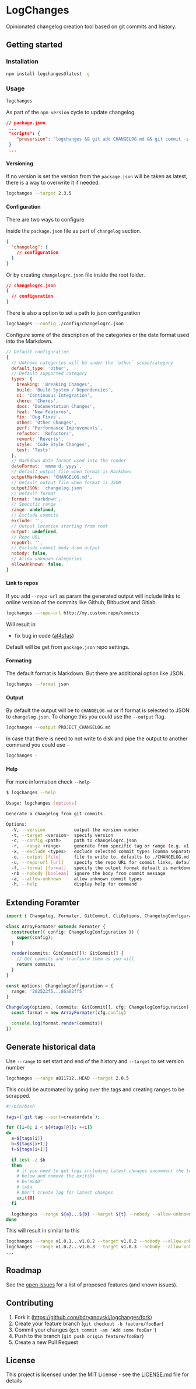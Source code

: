 # LogChanges
Opinionated changelog creation tool based on git commits and history.

## Getting started

### Installation

```bash
npm install logchanges@latest -g
```

### Usage

```bash
logchanges
```

As part of the `npm version` cycle to update changelog.

```json
// package.json
 ...
 "scripts": {
    "preversion": "logchanges && git add CHANGELOG.md && git commit -s -S -m 'chore: update CHANGELOG.md'"
 }
 ...
```

#### Versioning

If no version is set the version from the `package.json` will be taken as latest, there is a way to overwrite it if needed.

```bash
logchanges --target 2.3.5
```


#### Configuration
There are two ways to configure

Inside the `package.json` file as part of `changelog` section.

```json
{
  "changelog": {
    // configuration
  }
}
```

Or by creating `changelogrc.json` file inside the root folder.

```json
// changelogrc.json
{
  // configuration
}
```

There is also a option to set a path to json configuration

```bash
logchanges --config ./config/changelogrc.json
```

Configure some of the description of the categories or the date format used into the Markdown.

```js
// Default configuration
{
  // Unknown categories will be under the `other` scope/category
  default_type: 'other',
  // Default supported category
  types: {
    breaking: 'Breaking Changes',
    build: 'Build System / Dependencies',
    ci: 'Continuous Integration',
    chore: 'Chores',
    docs: 'Documentation Changes',
    feat: 'New Features',
    fix: 'Bug Fixes',
    other: 'Other Changes',
    perf: 'Performance Improvements',
    refactor: 'Refactors',
    revert: 'Reverts',
    style: 'Code Style Changes',
    test: 'Tests'
  },
  // Markdown date format used into the render
  dateFormat: 'mmmm d, yyyy',
  // Default output file when format is Markdown
  outputMarkdown: 'CHANGELOG.md',
  // Default output file when format is JSON
  outputJSON: 'changelog.json'
  // Default format
  format: 'markdown',
  // Specific range
  range: undefined,
  // Exclude commits
  exclude: '',
  // Output location starting from root
  output: undefined,
  // Repo URL
  repoUrl: '',
  // Exclude commit body drom output
  nobody: false,
  // Allow unknown categories
  allowUnknown: false,
}
```

#### Link to repos
If you add `--repo-url` as param the generated output will include links to online version of the commits like Github, Bitbucket and Gitlab.

```bash
logchanges --repo-url http://my.custom.repo/commits
```

Will result in

 * fix bug in code ([af4s1as](http://my.custom.repo/commits/af4s1as))

Default will be get from `package.json` repo settings.

#### Formating
The default format is Markdown. But there are additional option like JSON.

```bash
logchanges --format json
```

#### Output
By default the output will be to `CHANGELOG.md` or if format is selected to JSON to `changelog.json`. To change this you could use the `--output` flag.

```bash
logchanges --output PROJECT_CHANGELOG.md
```

In case that there is need to not write to disk and pipe the output to another command you could use `-`

```bash
logchanges -
```

#### Help
For more information check `--help`

```bash
$ logchanges --help

Usage: logchanges [options]

Generate a changelog from git commits.

Options:
  -V, --version           output the version number
  -t, --target <version>  specify version
  -c, --config <path>     path to changelogrc.json
  -r, --range <range>     generate from specific tag or range (e.g. v1.2.3 or v1.2.3..v1.2.4)
  -x, --exclude <types>   exclude selected commit types (comma separated)
  -o, --output [file]     file to write to, defaults to ./CHANGELOG.md, use - for stdout (default: "CHANGELOG.md")
  -u, --repo-url [url]    specify the repo URL for commit links, defaults to checking the package.json
  -f, --format [format]   specify the output format defualt is markdown (default: "markdown")
  -nb --nobody [boolean]  ignore the body from commit message
  -a, --allow-unknown     allow unknown commit types
  -h, --help              display help for command
```

## Extending Foramter

```ts
import { Changelog, Formater, GitCommit, CliOptions, ChangelogConfiguration } from 'logchanges'

class ArrayFormater extends Formater {
  constructor({ config: ChangelogConfiguration }) {
    super(config);
  }

  render(commits: GitCommit[]): GitCommit[] {
    // Get commits and tranfsorm them as you will
    return commits;
  }
}

const options: ChangelogConfiguration = {
  range: '282522f5...86a82ff5'
}

Changelog(options, (commits: GitCommit[], cfg: ChangelogConfiguration) => {
  const format = new ArrayFormater(cfg.config)

  console.log(format.render(commits))
})
```

## Generate historical data

Use `--range` to set start and end of the history and `--target` to set version number
```bash
logchanges --range a811712..HEAD --target 2.0.5
```

This could be automated by going over the tags and creating ranges to be scrapped.

```bash
#!/bin/bash

tags=(`git tag --sort=creatordate`);

for ((i=0; i < ${#tags[@]}; ++i))
do
  a=${tags[i]}
  b=${tags[i+1]}
  t=${tags[i+1]}

  if test -z $b
  then
    # if you need to get logs including latest chnages uncomment the two lines
    # below and remove the exit(0)
    # b="HEAD"
    # t=$a
    # Don't create log for latest changes
    exit(0)
  fi

  logchanges --range ${a}...${b} --target ${t} --nobody --allow-unknown
done
```

This will result in similar to this

```bash
logchanges --range v1.0.1...v1.0.2 --target v1.0.2 --nobody --allow-unknown
logchanges --range v1.0.2...v1.0.3 --target v1.0.3 --nobody --allow-unknown
...
```

## Roadmap
See the [open issues](https://github.com/bdryanovski/logchanges/issues) for a list of proposed features (and known issues).

## Contributing

1. Fork it (<https://github.com/bdryanovski/logchanges/fork>)
2. Create your feature branch (`git checkout -b feature/fooBar`)
3. Commit your changes (`git commit -am 'Add some fooBar'`)
4. Push to the branch (`git push origin feature/fooBar`)
5. Create a new Pull Request

## License

This project is licensed under the MIT License - see the [LICENSE.md](LICENSE.md) file for details